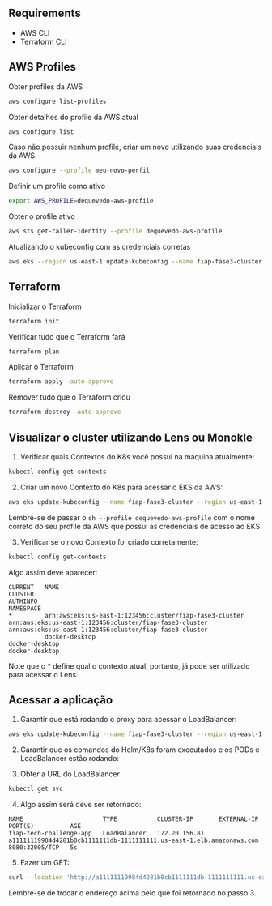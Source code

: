 ## Requirements
- AWS CLI
- Terraform CLI

## AWS Profiles

Obter profiles da AWS
```sh
aws configure list-profiles
```

Obter detalhes do profile da AWS atual
```sh
aws configure list
```

Caso não possuir nenhum profile, criar um novo utilizando suas credenciais da AWS.
```sh
aws configure --profile meu-novo-perfil
```

Definir um profile como ativo
```sh
export AWS_PROFILE=dequevedo-aws-profile
```

Obter o profile ativo
```sh
aws sts get-caller-identity --profile dequevedo-aws-profile
```

Atualizando o kubeconfig com as credenciais corretas
```sh
aws eks --region us-east-1 update-kubeconfig --name fiap-fase3-cluster --profile dequevedo-aws-profile
```

## Terraform

Inicializar o Terraform
```sh
terraform init
```

Verificar tudo que o Terraform fará
```sh
terraform plan
```

Aplicar o Terraform
```sh
terraform apply -auto-approve
```

Remover tudo que o Terraform criou
```sh
terraform destroy -auto-approve
```

## Visualizar o cluster utilizando Lens ou Monokle

1. Verificar quais Contextos do K8s você possui na máquina atualmente:
```sh
kubectl config get-contexts
```

2. Criar um novo Contexto do K8s para acessar o EKS da AWS:
```sh
aws eks update-kubeconfig --name fiap-fase3-cluster --region us-east-1 --profile dequevedo-aws-profile
```
Lembre-se de passar o ```sh --profile dequevedo-aws-profile``` com o nome correto do seu profile da AWS que possui as credenciais de acesso ao EKS.

3. Verificar se o novo Contexto foi criado corretamente:
```sh
kubectl config get-contexts
```

Algo assim deve aparecer:
```
CURRENT   NAME                                                            CLUSTER                                                         AUTHINFO                                                        NAMESPACE
*         arn:aws:eks:us-east-1:123456:cluster/fiap-fase3-cluster   arn:aws:eks:us-east-1:123456:cluster/fiap-fase3-cluster   arn:aws:eks:us-east-1:123456:cluster/fiap-fase3-cluster
          docker-desktop                                                  docker-desktop                                                  docker-desktop
```

Note que o * define qual o contexto atual, portanto, já pode ser utilizado para acessar o Lens.

## Acessar a aplicação
1. Garantir que está rodando o proxy para acessar o LoadBalancer:
```sh
aws eks update-kubeconfig --name fiap-fase3-cluster --region us-east-1 --profile dequevedo-aws-profile
```

2. Garantir que os comandos do Helm/K8s foram executados e os PODs e LoadBalancer estão rodando:

3. Obter a URL do LoadBalancer
```sh
kubectl get svc
```

4. Algo assim será deve ser retornado:
```
NAME                      TYPE           CLUSTER-IP       EXTERNAL-IP                                                               PORT(S)          AGE
fiap-tech-challenge-app   LoadBalancer   172.20.156.81    a11111119984d4281b0cb1111111db-1111111111.us-east-1.elb.amazonaws.com   8080:32005/TCP   5s
```

5. Fazer um GET:
```sh
curl --location 'http://a11111119984d4281b0cb1111111db-1111111111.us-east-1.elb.amazonaws.com:8080/orders'
```
Lembre-se de trocar o endereço acima pelo que foi retornado no passo 3.




